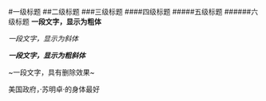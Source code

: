 #一级标题
##二级标题
###三级标题
####四级标题
#####五级标题
######六级标题
**一段文字，显示为粗体**

*一段文字，显示为斜体*

***一段文字，显示为粗斜体***

~一段文字，具有删除效果~

美国政府，·苏明卓·的身体最好
